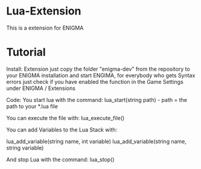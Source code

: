 # Lua-Extension
This is a extension for ENIGMA
# Tutorial
Install:
Extension just copy the folder "enigma-dev" from the repository to your ENIGMA installation and start ENGIMA, for everybody who gets Syntax errors just check if you have enabled the function in the Game Settings under ENIGMA / Extensions

Code:
You start lua with the command:
lua_start(string path) - path = the path to your *.lua file

You can execute the file with:
lua_execute_file()

You can add Variables to the Lua Stack with:

lua_add_variable(string name, int variable)
lua_add_variable(string name, string variable)

And stop Lua with the command:
lua_stop()
